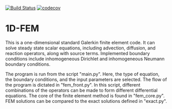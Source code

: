 [![Build Status](https://github.com/jfhbuist/flexible-fem/actions/workflows/CI.yml/badge.svg?event=push)](https://github.com/jfhbuist/flexible-fem/actions)
[![codecov](https://codecov.io/gh/jfhbuist/flexible-fem/branch/master/graph/badge.svg?token=BFUOZDUQ6G)](https://codecov.io/gh/jfhbuist/flexible-fem)
# 1D-FEM
This is a one-dimensional standard Galerkin finite element code.
It can solve steady state scalar equations, including advection, diffusion, and reaction operators, along with source terms.
Implemented boundary conditions include inhomogeneous Dirichlet and inhomogeneous Neumann boundary conditions. 

The program is run from the script "main.py". 
Here, the type of equation, the boundary conditions, and the input parameters are selected.
The flow of the program is dictated in "fem_front.py".
In this script, different combinations of the operators can be made to form different differential equations. 
The core of the finite element method is found in "fem_core.py".
FEM solutions can be compared to the exact solutions defined in "exact.py". 